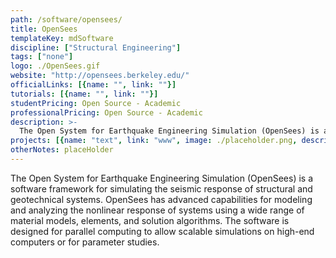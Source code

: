```yaml
---
path: /software/opensees/
title: OpenSees
templateKey: mdSoftware
discipline: ["Structural Engineering"]
tags: ["none"]
logo: ./OpenSees.gif
website: "http://opensees.berkeley.edu/"
officialLinks: [{name: "", link: ""}]
tutorials: [{name: "", link: ""}]
studentPricing: Open Source - Academic
professionalPricing: Open Source - Academic
description: >-
  The Open System for Earthquake Engineering Simulation (OpenSees) is a software framework for simulating the seismic response of structural and geotechnical systems. OpenSees has advanced capabilities for modeling and analyzing the nonlinear response of systems using a wide range of material models, elements, and solution algorithms. The software is designed for parallel computing to allow scalable simulations on high-end computers or for parameter studies.
projects: [{name: "text", link: "www", image: ./placeholder.png, description: "blah blah"}]
otherNotes: placeHolder
---
```


The Open System for Earthquake Engineering Simulation (OpenSees) is a software framework for simulating the seismic response of structural and geotechnical systems. OpenSees has advanced capabilities for modeling and analyzing the nonlinear response of systems using a wide range of material models, elements, and solution algorithms. The software is designed for parallel computing to allow scalable simulations on high-end computers or for parameter studies.
